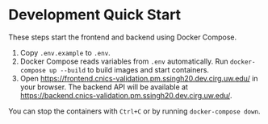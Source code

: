 # Development Quick Start

These steps start the frontend and backend using Docker Compose.

1. Copy `.env.example` to `.env`.
2. Docker Compose reads variables from `.env` automatically. Run `docker-compose up --build` to build images and start containers.
3. Open <https://frontend.cnics-validation.pm.ssingh20.dev.cirg.uw.edu/> in your browser. The backend API will be
   available at <https://backend.cnics-validation.pm.ssingh20.dev.cirg.uw.edu/>.

You can stop the containers with `Ctrl+C` or by running `docker-compose down`.
